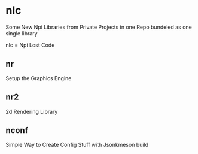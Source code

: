 # nlc
Some New Npi Libraries from Private Projects in one Repo bundeled as one single library

nlc = Npi Lost Code

## nr
Setup the Graphics Engine

## nr2
2d Rendering Library

## nconf
Simple Way to Create Config Stuff with Jsonkmeson build
